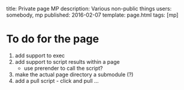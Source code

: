 title: Private page MP
description: Various non-public things
users: somebody, mp
published: 2016-02-07
template: page.html
tags: [mp]

To do for the page
===

1. add support to exec
2. add support to script results within a page
    - use prerender to call the script?
3. make the actual page directory a submodule (?)
4. add a pull script - click and pull ...
